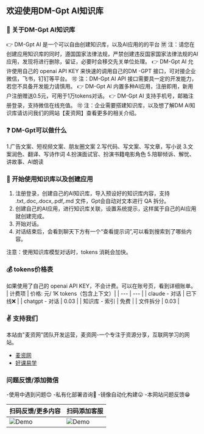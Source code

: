 ## 欢迎使用DM-Gpt AI知识库

### 💠 关于DM-Gpt AI知识库

👉 DM-Gpt AI 是一个可以自由创建知识库，以及AI应用的的平台
🈲 注：请您在创建应用知识库的同时，遵国国家法律法规，严禁创建违反国家国家法律法规的AI 应用，发现将进行删除，留证，必要时会移交先关单位处理。
👉 DM-Gpt AI 允许使用自己的 openai API KEY 来快速的调用自己的DM -GPT 接口，可对接企业微信，飞书，钉钉等平台。
🉑 注：DM-Gpt AI API 接口需要具一定的开发能力，若您不具备开发能力请慎用。
👉 DM-Gpt AI 内置多种AI应用，注册即用，新用户注册赠送0.5元，可用于1万tokens对话。
👉 DM-Gpt AI 支持手机号，邮箱注册登录，支持微信在线充值。
🉑 注：企业需要搭建知识库，以及想了解DM AI知识库请访问我们的网站【麦资网】查看更多的相关介绍。

### ❓ DM-Gpt可以做什么

1.广告文案、短视频文案、朋友圈文案
2.写代码、写文案、写文章，写小说
3.文案润色、翻译、写诗作词
4.扮演面试官、扮演书籍电影角色
5.陪聊倾诉、解忧、讲故事、AI朗读

### 🔎 开始使用知识库以及创建应用

1. 注册登录，创建自己的AI知识库，导入预设好的知识库内容，支持 .txt,.doc,.docx,.pdf,.md 文件，Gpt会自动对文本进行 QA 拆分。
2. 创建自己的AI应用，进行知识库关联，设置系统提示，这样属于自己的AI应用就创建完成。
3. 开始对话。
4. 对话结束后，会看到聊天下方有一个“查看提示词”,可以看到搜索到了哪些内容。

注意：使用知识库模型对话时，tokens 消耗会加快。

### 💰 tokens价格表

如果使用了自己的 openai API KEY，不会计费。可以在账号页，看到详细账单。
| 计费项 | 价格: 元/ 1K tokens（包含上下文）|
| --- | --- |
| claude - 对话 | 已下线❌ |
| chatgpt - 对话 | 0.03 |
| 知识库 - 索引 | 免费 |
| 文件拆分 | 0.03 |

### ✌ 支持我们

本站由"麦资网"团队开发运营，麦资网-一个专注于资源分享，互联网学习的网站。
- [麦资网](https://www.mzc77.com/)
- [好课易学](https://www.mzc77.com/)

### 问题反馈/添加微信

-使用中遇到问题😊
-私有化部署咨询🤭
-镜像自动化构建😛
-本网站问题反馈😁

| 扫码反馈/更多内容        | 扫码添加客服     |
| ----------------------- | -------------------- |
| ![Demo](https://storage.mzc77.com/storagee/dmgpt/imgs/gengduobangzhu.png) |![Demo](https://storage.mzc77.com/storagee/dmgpt/imgs/wxxiaoerlang.png) |